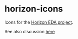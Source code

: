 # horizon-icons
Icons for the [Horizon EDA project](https://github.com/carrotIndustries/horizon).  

See also discussion [here](https://github.com/horizon-eda/horizon/issues/119)
